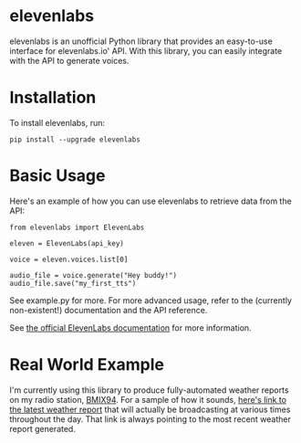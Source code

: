 # elevenlabs #
elevenlabs is an unofficial Python library that provides an easy-to-use interface for elevenlabs.io' API. With this library, you can easily integrate with the API to generate voices.

# Installation #
To install elevenlabs, run:

```
pip install --upgrade elevenlabs
```

# Basic Usage #
Here's an example of how you can use elevenlabs to retrieve data from the API:

```
from elevenlabs import ElevenLabs

eleven = ElevenLabs(api_key)

voice = eleven.voices.list[0]

audio_file = voice.generate("Hey buddy!")
audio_file.save("my_first_tts")
```

See example.py for more. For more advanced usage, refer to the (currently non-existent!) documentation and the API reference.

See [the official ElevenLabs documentation](https://api.elevenlabs.io/docs) for more information.

# Real World Example #
I'm currently using this library to produce fully-automated weather reports on my radio station, [BMIX94](https://listen.bmix.live). For a sample of how it sounds, [here's link to the latest weather report](https://listen.bmix.live/streams/benmixer/weather.wav) that will actually be broadcasting at various times throughout the day. That link is always pointing to the most recent weather report generated.
